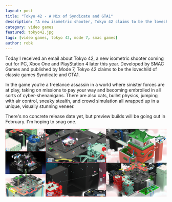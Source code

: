 ```yaml
---
layout: post
title: "Tokyo 42 - A Mix of Syndicate and GTA1"
description: "A new isometric shooter, Tokyo 42 claims to be the lovechild of Syndicate and GTA1"
category: video games
featured: tokyo42.jpg
tags: [video games, tokyo 42, mode 7, smac games]
author: robk
---
```


Today I received an email about Tokyo 42, a new isometric shooter coming out for PC, Xbox One and PlayStation 4 later this year. Developed by SMAC Games and published by Mode 7, Tokyo 42 claims to be the lovechild of classic games Syndicate and GTA1.

In the game you’re a  freelance assassin in a world where sinister forces are at play, taking on missions to pay your way and becoming embroiled in all sorts of cyber-shenanigans.  There are also cats, bullet physics, jumping with air control, sneaky stealth, and crowd simulation all wrapped up in a unique, visually stunning veneer.

There's no concrete release date yet, but preview builds will be going out in February. I'm hoping to snag one.

![Tokyo 42 Screens](/images/tokyo42/screens.jpg)
